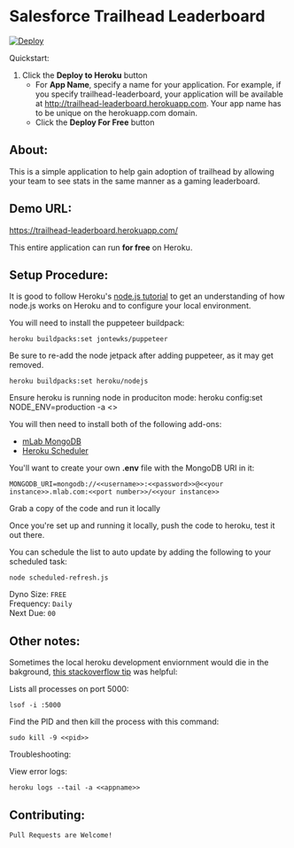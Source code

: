 # Salesforce Trailhead Leaderboard

[![Deploy](https://www.herokucdn.com/deploy/button.png)](https://heroku.com/deploy)


Quickstart:

1. Click the **Deploy to Heroku** button
    - For **App Name**, specify a name for your application. For example, if you specify trailhead-leaderboard, your application will be available at http://trailhead-leaderboard.herokuapp.com. Your app name has to be unique on the herokuapp.com domain.
    - Click the **Deploy For Free** button

## About:

This is a simple application to help gain adoption of trailhead by allowing your team to see stats in the same manner as a gaming leaderboard.

## Demo URL:

https://trailhead-leaderboard.herokuapp.com/

This entire application can run **for free** on Heroku.

## Setup Procedure:

It is good to follow Heroku's [node.js tutorial](https://devcenter.heroku.com/articles/getting-started-with-nodejs) to get an understanding of how node.js works on Heroku and to configure your local environment.



You will need to install the puppeteer buildpack: 

    heroku buildpacks:set jontewks/puppeteer

Be sure to re-add the node jetpack after adding puppeteer, as it may get removed.

    heroku buildpacks:set heroku/nodejs

Ensure heroku is running node in produciton mode:
    heroku config:set NODE_ENV=production -a <<your app aname>>


You will then need to install both of the following add-ons:

 - [mLab MongoDB](https://elements.heroku.com/addons/mongolab)
 - [Heroku Scheduler](https://elements.heroku.com/addons/scheduler)

You'll want to create your own **.env** file with the MongoDB URI in it:

    MONGODB_URI=mongodb://<<username>>:<<password>>@<<your instance>>.mlab.com:<<port number>>/<<your instance>>

Grab a copy of the code and run it locally


Once you're set up and running it locally, push the code to heroku, test it out there.

You can schedule the list to auto update by adding the following to your scheduled task:

    node scheduled-refresh.js

Dyno Size: `FREE`  
Frequency: `Daily`  
Next Due: `00`

## Other notes:

Sometimes the local heroku development enviornment would die in the bakground, [this stackoverflow tip](https://stackoverflow.com/questions/33048784/heroku-open-puma-port-5000-already-in-use-rails) was helpful:


Lists all processes on port 5000:

    lsof -i :5000 

Find the PID and then kill the process with this command:

    sudo kill -9 <<pid>>

Troubleshooting:

View error logs:

    heroku logs --tail -a <<appname>>

## Contributing:

`Pull Requests are Welcome!`